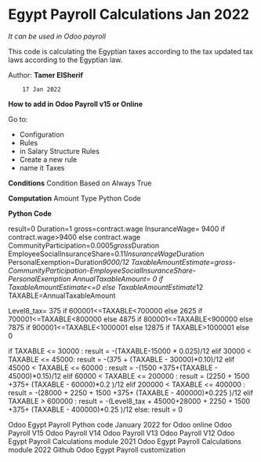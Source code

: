 # Egypt Payroll Calculations Jan 2022
*It can be used in Odoo payroll*

This code is calculating the Egyptian taxes according to the tax updated tax laws according to the Egyptian law.


Author: **Tamer ElSherif**
       
        17 Jan 2022
        
**How to add in Odoo Payroll v15 or Online**

Go to:
*  Configuration
*  Rules
*  in Salary Structure Rules
*  Create a new rule
*  name it Taxes  


**Conditions**
Condition Based on	Always True
  
  
**Computation**
Amount Type	Python Code
  
**Python Code**

result=0
Duration=1
gross=contract.wage
InsuranceWage= 9400 if contract.wage>9400 else contract.wage
CommunityParticipation=0.0005*gross*Duration
EmployeeSocialInsuranceShare=0.11*InsuranceWage*Duration
PersonalExemption=Duration*9000/12
TaxableAmountEstimate=gross-CommunityParticipation-EmployeeSocialInsuranceShare-PersonalExemption
AnnualTaxableAmount= 0 if TaxableAmountEstimate<=0 else TaxableAmountEstimate*12
TAXABLE=AnnualTaxableAmount

Level8_tax= 375 if 600001<=TAXABLE<700000 else 2625 if 700001<=TAXABLE<800000 else 4875 if 800001<=TAXABLE<900000 else 7875 if 900001<=TAXABLE<1000001 else 12875 if TAXABLE>1000001 else 0

if TAXABLE <= 30000 :
  result = -(TAXABLE-15000 * 0.025)/12
elif 30000 < TAXABLE <= 45000:
  result = -(375 + (TAXABLE - 30000)*0.10)/12
elif 45000 < TAXABLE <= 60000 :
  result = -(1500 +375+(TAXABLE - 45000)*0.15)/12
elif 60000 < TAXABLE <= 200000 :
  result = (2250 + 1500 +375+ (TAXABLE - 60000)*0.2 )/12
elif 200000 < TAXABLE <= 400000 : 
  result = -(28000 + 2250 + 1500 +375+ (TAXABLE - 400000)*0.225 )/12
elif TAXABLE > 600000 :
  result = -(Level8_tax + 45000+28000 + 2250 + 1500 +375+ (TAXABLE - 400000)*0.25 )/12
else:
  result = 0 




Odoo Egypt Payroll Python code January 2022 for Odoo online Odoo Payroll V15 Odoo Payroll V14 Odoo Payroll V13 Odoo Payroll V12
Odoo Egypt Payroll Calculations module 2021
Odoo Egypt Payroll Calculations module 2022
Github Odoo Egypt Payroll customization

